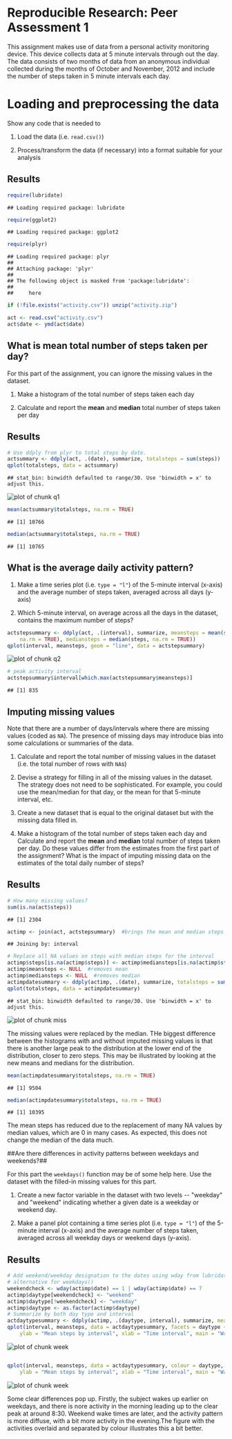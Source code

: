 # Reproducible Research: Peer Assessment 1
This assignment makes use of data from a personal activity monitoring
device. This device collects data at 5 minute intervals through out the
day. The data consists of two months of data from an anonymous
individual collected during the months of October and November, 2012
and include the number of steps taken in 5 minute intervals each day.

# Loading and preprocessing the data

Show any code that is needed to

1. Load the data (i.e. `read.csv()`)

2. Process/transform the data (if necessary) into a format suitable for your analysis

Results
--------


```r
require(lubridate)
```

```
## Loading required package: lubridate
```

```r
require(ggplot2)
```

```
## Loading required package: ggplot2
```

```r
require(plyr)
```

```
## Loading required package: plyr
## 
## Attaching package: 'plyr'
## 
## The following object is masked from 'package:lubridate':
## 
##     here
```

```r
if (!file.exists("activity.csv")) unzip("activity.zip")

act <- read.csv("activity.csv")
act$date <- ymd(act$date)
```


## What is mean total number of steps taken per day?

For this part of the assignment, you can ignore the missing values in
the dataset.

1. Make a histogram of the total number of steps taken each day

2. Calculate and report the **mean** and **median** total number of steps taken per day

Results
--------


```r
# Use ddply from plyr to total steps by date.
actsummary <- ddply(act, .(date), summarize, totalsteps = sum(steps))
qplot(totalsteps, data = actsummary)
```

```
## stat_bin: binwidth defaulted to range/30. Use 'binwidth = x' to adjust this.
```

![plot of chunk q1](figure/q1.png) 

```r
mean(actsummary$totalsteps, na.rm = TRUE)
```

```
## [1] 10766
```

```r
median(actsummary$totalsteps, na.rm = TRUE)
```

```
## [1] 10765
```

## What is the average daily activity pattern?

1. Make a time series plot (i.e. `type = "l"`) of the 5-minute interval (x-axis) and the average number of steps taken, averaged across all days (y-axis)

2. Which 5-minute interval, on average across all the days in the dataset, contains the maximum number of steps?


```r
actstepsummary <- ddply(act, .(interval), summarize, meansteps = mean(steps, 
    na.rm = TRUE), mediansteps = median(steps, na.rm = TRUE))
qplot(interval, meansteps, geom = "line", data = actstepsummary)
```

![plot of chunk q2](figure/q2.png) 

```r
# peak activity interval
actstepsummary$interval[which.max(actstepsummary$meansteps)]
```

```
## [1] 835
```

## Imputing missing values

Note that there are a number of days/intervals where there are missing
values (coded as `NA`). The presence of missing days may introduce
bias into some calculations or summaries of the data.

1. Calculate and report the total number of missing values in the dataset (i.e. the total number of rows with `NA`s)

2. Devise a strategy for filling in all of the missing values in the dataset. The strategy does not need to be sophisticated. For example, you could use the mean/median for that day, or the mean for that 5-minute interval, etc.

3. Create a new dataset that is equal to the original dataset but with the missing data filled in.

4. Make a histogram of the total number of steps taken each day and Calculate and report the **mean** and **median** total number of steps taken per day. Do these values differ from the estimates from the first part of the assignment? What is the impact of imputing missing data on the estimates of the total daily number of steps?

Results
---------


```r
# How many missing values?
sum(is.na(act$steps))
```

```
## [1] 2304
```

```r
actimp <- join(act, actstepsummary)  #brings the mean and median steps into the data frame
```

```
## Joining by: interval
```

```r
# Replace all NA values on steps with median steps for the interval
actimp$steps[is.na(actimp$steps)] <- actimp$mediansteps[is.na(actimp$steps)]
actimp$meansteps <- NULL  #removes mean
actimp$mediansteps <- NULL  #removes median 
actimpdatesummary <- ddply(actimp, .(date), summarize, totalsteps = sum(steps))
qplot(totalsteps, data = actimpdatesummary)
```

```
## stat_bin: binwidth defaulted to range/30. Use 'binwidth = x' to adjust this.
```

![plot of chunk miss](figure/miss.png) 


The missing values were replaced by the median. THe biggest difference between the histograms with and without imputed missing values is that there is another large peak to the distribution at the lower end of the distribution, closer to zero steps. This may be illustrated by looking at the new means and medians for the distribution. 

```r
mean(actimpdatesummary$totalsteps, na.rm = TRUE)
```

```
## [1] 9504
```

```r
median(actimpdatesummary$totalsteps, na.rm = TRUE)
```

```
## [1] 10395
```

The mean steps has reduced due to the replacement of many NA values by median values, which are 0 in many cases. As expected, this does not change the median of the data much. 

##Are there differences in activity patterns between weekdays and weekends?##

For this part the `weekdays()` function may be of some help here. Use
the dataset with the filled-in missing values for this part.

1. Create a new factor variable in the dataset with two levels -- "weekday" and "weekend" indicating whether a given date is a weekday or weekend day.

2. Make a panel plot containing a time series plot (i.e. `type = "l"`) of the 5-minute interval (x-axis) and the average number of steps taken, averaged across all weekday days or weekend days (y-axis).

Results
-------


```r
# Add weekend/weekday designation to the dates using wday from lubridate as
# alternative for weekdays()
weekendcheck <- wday(actimp$date) == 1 | wday(actimp$date) == 7
actimp$daytype[weekendcheck] <- "weekend"
actimp$daytype[!weekendcheck] <- "weekday"
actimp$daytype <- as.factor(actimp$daytype)
# Summarize by both day type and interval
actdaytypesummary <- ddply(actimp, .(daytype, interval), summarize, meansteps = mean(steps))
qplot(interval, meansteps, data = actdaytypesummary, facets = daytype ~ ., geom = "line", 
    ylab = "Mean steps by interval", xlab = "Time interval", main = "Walking: Weekend vs Weekdays")
```

![plot of chunk week](figure/week1.png) 

```r

qplot(interval, meansteps, data = actdaytypesummary, colour = daytype, geom = "line", 
    ylab = "Mean steps by interval", xlab = "Time interval", main = "Walking: Weekend vs Weekdays")
```

![plot of chunk week](figure/week2.png) 

Some clear differences pop up. Firstly, the subject wakes up earlier on weekdays, and there is nore activity in the morning leading up to the clear peak at around 8:30. Weekend wake times are later, and the activity pattern is more diffuse, with a bit more activity in the evening.The figure with the activities overlaid and separated by colour illustrates this a bit better.
